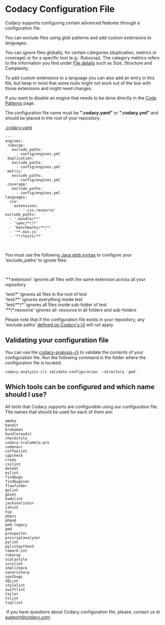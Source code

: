 # Codacy Configuration File

Codacy supports configuring certain advanced features through a
configuration file.

You can exclude files using glob patterns and add custom extensions to
languages.

You can ignore files globally, for certain categories (duplication,
metrics or coverage) or for a specific tool (e.g.: Rubocop). The
category metrics refers to the information you find under [File
details](/hc/en-us/articles/207279849#2-file-detail)
such as Size, Structure and Complexity. 

To add custom extensions to a language you can also add an entry in this
file, but keep in mind that some tools might not work out of the box
with those extensions and might need changes.

If you want to disable an engine that needs to be done directly in the
[Code
Patterns](/hc/en-us/articles/207994335-Code-Patterns)
page.

<span class="s1">The configuration file name must be
**"**</span>**.codacy.yaml"** or **<span
class="s1">"</span>.codacy.yml"** and should be placed in the root of
your repository.

[<span
class="ng-scope ng-binding">.codacy.yaml</span>](/knowledge/articles/115000566729/en-us?brand_id=549689)

    ---
    engines:
     rubocop:
       exclude_paths:
         - config/engines.yml
     duplication:
       exclude_paths:
         - config/engines.yml
     metric:
       exclude_paths:
         - config/engines.yml
     coverage:
       exclude_paths:
         - config/engines.yml
    languages:
      css:
        extensions:
          - '-css.resource'
    exclude_paths:
      - '.bundle/**'
      - 'spec/**/*'
      - 'benchmarks/**/*'
      - '**.min.js'
      - '**/tests/**' 

 

You must use the following [Java glob
syntax](https://docs.oracle.com/javase/7/docs/api/java/nio/file/FileSystem.html#getPathMatcher%28java.lang.String%29) to
configure your 'exclude\_paths' to ignore files:

 

'\*\*.extension' ignores all files with the same extension across all
your repository

'test/\*' ignores all files in the root of test  
'test/\*\*' ignores everything inside test  
'test/\*\*/\*' ignores all files inside sub-folder of test  
'\*\*/\*.resource' ignores all .resource in all folders and sub-folders

Please note that if the configuration file exists in your repository,
any 'exclude paths' [defined on Codacy's
UI](/hc/en-us/articles/360005097654) will not
apply.

## Validating your configuration file

You can use the
[codacy-analysis-cli](https://github.com/codacy/codacy-analysis-cli#install)
to validate the contents of your configuration file. Run the following
command in the folder where the configuration file is located:

    codacy-analysis-cli validate-configuration --directory `pwd`

## Which tools can be configured and which name should I use?

All tools that Codacy supports are configurable using our configuration
file. The names that should be used for each of them are:

    ameba
    bandit
    brakeman
    bundleraudit
    checkstyle
    codacy-scalameta-pro
    codenarc
    coffeelint
    cppcheck
    credo
    csslint
    detekt
    eslint
    findbugs
    findbugssec
    flawfinder
    golint
    govet
    hadolint
    jacksonlinter
    jshint
    nsp
    phpcs
    phpmd
    pmd-legacy
    pmd
    prospector
    psscriptanalyzer
    pylint
    pylintpython3
    remark-int
    rubocop
    scalastyle
    scsslint
    shellcheck
    sonarscharp
    spotbugs
    SQLint
    stylelint
    swiftlint
    tailor
    tslint
    tsqllint

 If you have questions about Codacy configuration file, please, contact
us at support@codacy.com. 

 

 
